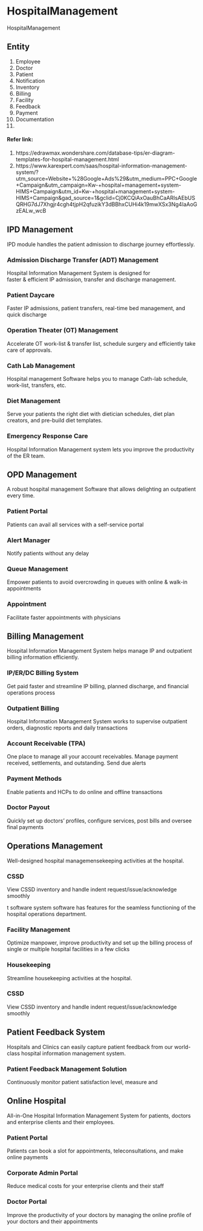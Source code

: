 # HospitalManagement
HospitalManagement

<h2> Entity</h2>
<ol>
  <li>Employee</li>
  <li>Doctor</li>
  <li>Patient</li>
  <li>Notification</li>
  <li>Inventory</li>
  <li>Billing</li>
  <li>Facility</li>
  <li>Feedback</li>
  <li>Payment</li>
  <li>Documentation</li>
  <li>
</ol>

<h4>Refer link: </h4>
<ol>
<li>https://edrawmax.wondershare.com/database-tips/er-diagram-templates-for-hospital-management.html</li>
<li>https://www.karexpert.com/saas/hospital-information-management-system/?utm_source=Website+%28Google+Ads%29&utm_medium=PPC+Google+Campaign&utm_campaign=Kw-+hospital+management+system-HIMS+Campaign&utm_id=Kw-+hospital+management+system-HIMS+Campaign&gad_source=1&gclid=Cj0KCQiAxOauBhCaARIsAEbUSQRHG7dJ7Xhgjr4cgh4tjpH2qfuzikY3dBBhxCUHi4k19mwXSx3Ng4IaAoGzEALw_wcB</li>
</li>
</ol>

<h2>IPD Management</h2>
<p>IPD module handles the patient admission to discharge journey effortlessly.</p>

<h3>Admission Discharge Transfer (ADT) Management</h3>
<p>Hospital Information Management System</a> is designed for<br>faster &amp; efficient IP admission, transfer and discharge management.</p>
<h3 >Patient Daycare</h3>
<p >Faster IP admissions, patient transfers, real-time bed management, and quick discharge</p>
<h3>Operation Theater (OT) Management</h3>
<p >Accelerate OT work-list &amp; transfer list, schedule surgery and efficiently take care of approvals.</p>


<h3>Cath Lab Management</h3>
<p>Hospital management Software helps you to manage Cath-lab schedule, work-list, transfers, etc.</p>
<h3>Diet Management</h3>
<p>Serve your patients the right diet with dietician schedules, diet plan creators, and pre-build diet templates.</p>
<h3>Emergency Response Care</h3>
<p>Hospital Information Management system lets you improve the productivity of the ER team.</p>


<h2>OPD Management</h2>
<p>A robust hospital management Software that allows delighting an outpatient every time.</p>
<h3>Patient Portal</h3>
<p>Patients can avail all services with a self-service portal</p>
<h3>Alert Manager</h3>
<p>Notify patients without any delay</p>
<h3>Queue Management</h3>
<p>Empower patients to avoid overcrowding in queues with online &amp; walk-in appointments</p>
<h3>Appointment</h3>
<p>Facilitate faster appointments with physicians</p>

<h2>Billing Management</h2>
<p>Hospital Information Management System helps manage IP and outpatient billing information efficiently.</p>
<h3>IP/ER/DC Billing System</h3>
<p >Get paid faster and streamline IP billing, planned discharge, and financial operations process</p>
<h3 >Outpatient Billing</h3>
<p >Hospital Information Management System works to supervise outpatient orders, diagnostic reports and daily transactions</p>
<h3>Account Receivable (TPA)</h3>
<p >One place to manage all your account receivables. Manage payment received, settlements, and outstanding. Send due alerts</p>


<h3 >Payment Methods</h3>
<p >Enable patients and HCPs to do online and offline transactions</p>
<h3>Doctor Payout</h3>
<p >Quickly set up doctors’ profiles, configure services, post bills and oversee final payments</p>

<h2 >Operations Management</h2>
<p>Well-designed hospital managemensekeeping activities at the hospital.</p>
<h3 >CSSD</h3>
<p >View CSSD inventory and handle indent request/issue/acknowledge smoothly</p>t software system software has features for the seamless functioning of the hospital operations department.</p>
<h3 >Facility Management</h3>
<p >Optimize manpower, improve productivity and set up the billing process of single or multiple hospital facilities in a few clicks</p>
<h3 >Housekeeping</h3>
<p >Streamline housekeeping activities at the hospital.</p>
<h3 >CSSD</h3>
<p >View CSSD inventory and handle indent request/issue/acknowledge smoothly</p>


<h2 >Patient Feedback System</h2>
<p >Hospitals and Clinics can easily capture patient feedback from our world-class hospital information management system.</p>
<h3 >Patient Feedback Management Solution</h3>
<p >Continuously monitor patient satisfaction level, measure and<br>

<h2 >Online Hospital</h2>
<p >All-in-One Hospital Information Management System for patients, doctors and enterprise clients and their employees.</p>
<h3 >Patient Portal</h3>
<p >Patients can book a slot for appointments, teleconsultations, and make online payments</p>
<h3>Corporate Admin Portal</h3>
<p >Reduce medical costs for your enterprise clients and their staff</p>
<h3 >Doctor Portal</h3>
<p>Improve the productivity of your doctors by managing the online profile of your doctors and their appointments</p>
</div></div>
